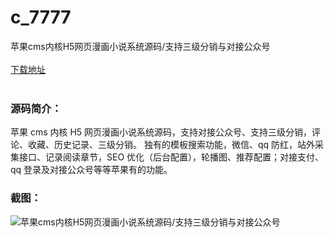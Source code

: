 # c_7777
苹果cms内核H5网页漫画小说系统源码/支持三级分销与对接公众号
<br/></br>
[下载地址](https://www.uuid2.com/7777.html "下载地址")
<br/></br>
<h3>源码简介：</h3>
<p>苹果 cms 内核 H5 网页漫画小说系统源码，支持对接公众号、支持三级分销，评论、收藏、历史记录、三级分销。
独有的模板搜索功能，微信、qq 防红，站外采集接口、记录阅读章节，SEO 优化（后台配置），轮播图、推荐配置；对接支付、qq 登录及对接公众号等等苹果有的功能。<p>
<h3>截图：</h3>
<img src="https://www.uuid2.com/wp-content/uploads/img/uimage/4911649214699.gif" alt="苹果cms内核H5网页漫画小说系统源码/支持三级分销与对接公众号">
